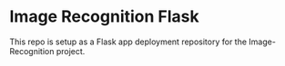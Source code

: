 # Image Recognition Flask
This repo is setup as a Flask app deployment repository for the Image-Recognition project. 
